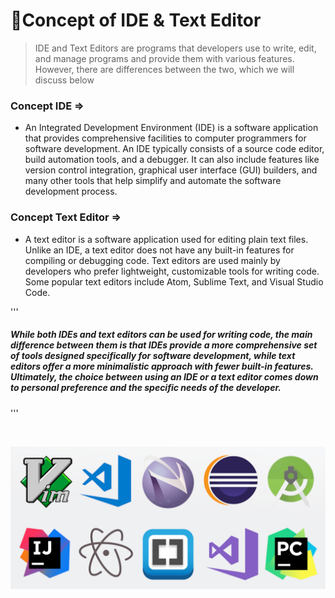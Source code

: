 # 💎Concept of IDE & Text Editor
> IDE and Text Editors are programs that developers use to write, edit, and manage programs and provide them with various features.
However, there are differences between the two, which we will discuss below

### **Concept IDE** =>
- An Integrated Development Environment (IDE) is a software application that provides comprehensive facilities to computer programmers for software development. An IDE typically consists of a source code editor, build automation tools, and a debugger. It can also include features like version control integration, graphical user interface (GUI) builders, and many other tools that help simplify and automate the software development process.

### **Concept Text Editor** =>
- A text editor is a software application used for editing plain text files. Unlike an IDE, a text editor does not have any built-in features for compiling or debugging code. Text editors are used mainly by developers who prefer lightweight, customizable tools for writing code. Some popular text editors include Atom, Sublime Text, and Visual Studio Code.

'''
##### While both IDEs and text editors can be used for writing code, the main difference between them is that IDEs provide a more comprehensive set of tools designed specifically for software development, while text editors offer a more minimalistic approach with fewer built-in features. Ultimately, the choice between using an IDE or a text editor comes down to personal preference and the specific needs of the developer.
'''

</br>

![Alt text](../../src/ProgrammingEditors.jpg)

